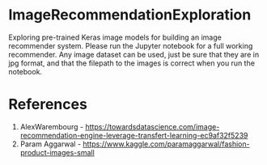 # ImageRecommendationExploration
Exploring pre-trained Keras image models for building an image recommender system. Please run the Jupyter notebook for a full working recommender. Any image dataset can be used, just be sure that they are in jpg format, and that the filepath to the images is correct when you run the notebook.


# References
1. AlexWarembourg - https://towardsdatascience.com/image-recommendation-engine-leverage-transfert-learning-ec9af32f5239
2. Param Aggarwal - https://www.kaggle.com/paramaggarwal/fashion-product-images-small
